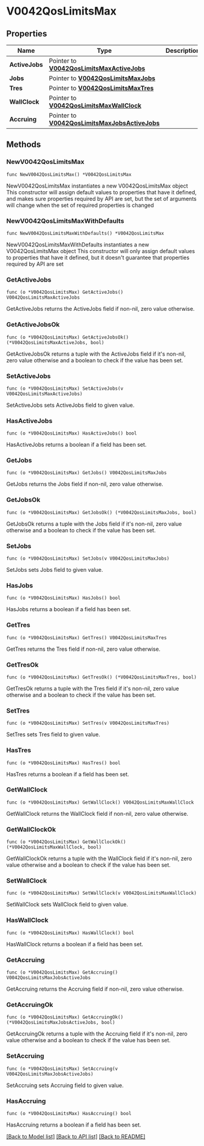 # V0042QosLimitsMax

## Properties

Name | Type | Description | Notes
------------ | ------------- | ------------- | -------------
**ActiveJobs** | Pointer to [**V0042QosLimitsMaxActiveJobs**](V0042QosLimitsMaxActiveJobs.md) |  | [optional] 
**Jobs** | Pointer to [**V0042QosLimitsMaxJobs**](V0042QosLimitsMaxJobs.md) |  | [optional] 
**Tres** | Pointer to [**V0042QosLimitsMaxTres**](V0042QosLimitsMaxTres.md) |  | [optional] 
**WallClock** | Pointer to [**V0042QosLimitsMaxWallClock**](V0042QosLimitsMaxWallClock.md) |  | [optional] 
**Accruing** | Pointer to [**V0042QosLimitsMaxJobsActiveJobs**](V0042QosLimitsMaxJobsActiveJobs.md) |  | [optional] 

## Methods

### NewV0042QosLimitsMax

`func NewV0042QosLimitsMax() *V0042QosLimitsMax`

NewV0042QosLimitsMax instantiates a new V0042QosLimitsMax object
This constructor will assign default values to properties that have it defined,
and makes sure properties required by API are set, but the set of arguments
will change when the set of required properties is changed

### NewV0042QosLimitsMaxWithDefaults

`func NewV0042QosLimitsMaxWithDefaults() *V0042QosLimitsMax`

NewV0042QosLimitsMaxWithDefaults instantiates a new V0042QosLimitsMax object
This constructor will only assign default values to properties that have it defined,
but it doesn't guarantee that properties required by API are set

### GetActiveJobs

`func (o *V0042QosLimitsMax) GetActiveJobs() V0042QosLimitsMaxActiveJobs`

GetActiveJobs returns the ActiveJobs field if non-nil, zero value otherwise.

### GetActiveJobsOk

`func (o *V0042QosLimitsMax) GetActiveJobsOk() (*V0042QosLimitsMaxActiveJobs, bool)`

GetActiveJobsOk returns a tuple with the ActiveJobs field if it's non-nil, zero value otherwise
and a boolean to check if the value has been set.

### SetActiveJobs

`func (o *V0042QosLimitsMax) SetActiveJobs(v V0042QosLimitsMaxActiveJobs)`

SetActiveJobs sets ActiveJobs field to given value.

### HasActiveJobs

`func (o *V0042QosLimitsMax) HasActiveJobs() bool`

HasActiveJobs returns a boolean if a field has been set.

### GetJobs

`func (o *V0042QosLimitsMax) GetJobs() V0042QosLimitsMaxJobs`

GetJobs returns the Jobs field if non-nil, zero value otherwise.

### GetJobsOk

`func (o *V0042QosLimitsMax) GetJobsOk() (*V0042QosLimitsMaxJobs, bool)`

GetJobsOk returns a tuple with the Jobs field if it's non-nil, zero value otherwise
and a boolean to check if the value has been set.

### SetJobs

`func (o *V0042QosLimitsMax) SetJobs(v V0042QosLimitsMaxJobs)`

SetJobs sets Jobs field to given value.

### HasJobs

`func (o *V0042QosLimitsMax) HasJobs() bool`

HasJobs returns a boolean if a field has been set.

### GetTres

`func (o *V0042QosLimitsMax) GetTres() V0042QosLimitsMaxTres`

GetTres returns the Tres field if non-nil, zero value otherwise.

### GetTresOk

`func (o *V0042QosLimitsMax) GetTresOk() (*V0042QosLimitsMaxTres, bool)`

GetTresOk returns a tuple with the Tres field if it's non-nil, zero value otherwise
and a boolean to check if the value has been set.

### SetTres

`func (o *V0042QosLimitsMax) SetTres(v V0042QosLimitsMaxTres)`

SetTres sets Tres field to given value.

### HasTres

`func (o *V0042QosLimitsMax) HasTres() bool`

HasTres returns a boolean if a field has been set.

### GetWallClock

`func (o *V0042QosLimitsMax) GetWallClock() V0042QosLimitsMaxWallClock`

GetWallClock returns the WallClock field if non-nil, zero value otherwise.

### GetWallClockOk

`func (o *V0042QosLimitsMax) GetWallClockOk() (*V0042QosLimitsMaxWallClock, bool)`

GetWallClockOk returns a tuple with the WallClock field if it's non-nil, zero value otherwise
and a boolean to check if the value has been set.

### SetWallClock

`func (o *V0042QosLimitsMax) SetWallClock(v V0042QosLimitsMaxWallClock)`

SetWallClock sets WallClock field to given value.

### HasWallClock

`func (o *V0042QosLimitsMax) HasWallClock() bool`

HasWallClock returns a boolean if a field has been set.

### GetAccruing

`func (o *V0042QosLimitsMax) GetAccruing() V0042QosLimitsMaxJobsActiveJobs`

GetAccruing returns the Accruing field if non-nil, zero value otherwise.

### GetAccruingOk

`func (o *V0042QosLimitsMax) GetAccruingOk() (*V0042QosLimitsMaxJobsActiveJobs, bool)`

GetAccruingOk returns a tuple with the Accruing field if it's non-nil, zero value otherwise
and a boolean to check if the value has been set.

### SetAccruing

`func (o *V0042QosLimitsMax) SetAccruing(v V0042QosLimitsMaxJobsActiveJobs)`

SetAccruing sets Accruing field to given value.

### HasAccruing

`func (o *V0042QosLimitsMax) HasAccruing() bool`

HasAccruing returns a boolean if a field has been set.


[[Back to Model list]](../README.md#documentation-for-models) [[Back to API list]](../README.md#documentation-for-api-endpoints) [[Back to README]](../README.md)


